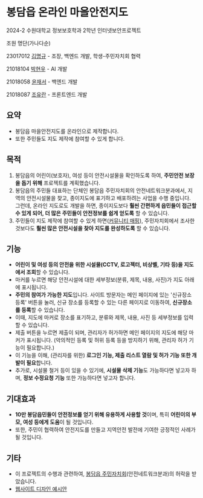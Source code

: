 # 봉담읍 온라인 마을안전지도

2024-2 수원대학교 정보보호학과 2학년 인터넷보안프로젝트

조원 명단(가나다순)

23017012 [김명규](https://github.com/mgkim1) - 조장, 백엔드 개발, 학생-주민자치회 협력

21018104 [박현우](https://github.com/Dustsw) - AI 개발

21018058 [윤재서](https://github.com/yjs0214) - 백엔드 개발

21018087 [조유란](https://github.com/yuranjo13) - 프론트엔드 개발

## 요약

- 봉담읍 마을안전지도를 온라인으로 제작합니다.
- 또한 주민들도 지도 제작에 참여할 수 있게 합니다.

## 목적

1. 봉담읍의 어린이(보호자), 여성 등이 안전시설물을 확인하도록 하여, **주민안전 보장을 돕기 위해** 프로젝트를 계획했습니다.
2. 봉담읍의 주민들 대표하는 단체인 봉담읍 주민자치회의 안전네트워크분과에서, 지역의 안전시설물을 찾고, 종이지도에 표기하고 배포하려는 사업을 수행 중입니다.
그런데, 온라인 지도로도 개발을 하면, 종이지도보다 **훨씬 간편하게 읍민들이 접근할 수 있게 되어, 더 많은 주민들이 안전정보를 쉽게 얻도록** 할 수 있습니다.
3. 주민들이 지도 제작에 참여할 수 있게 하면([커뮤니티 매핑](https://www.mediatoday.co.kr/news/articleView.html?mod=news&act=articleView&idxno=109698)), 주민자치회에서 조사한 것보다도 **훨씬 많은 안전시설을 찾아 지도를 완성하도록** 할 수 있습니다.

## 기능

- **어린이 및 여성 등의 안전을 위한 시설물(CCTV, 로고젝터, 비상벨, 기타 등)을 지도에서 조회**할 수 있습니다.
- 마커를 누르면 해당 안전시설에 대한 세부정보(분류, 제목, 내용, 사진)가 지도 아래에 표시됩니다.
- **주민의 참여가 가능한 지도**입니다. 사이트 방문자는 메인 페이지에 있는 '신규장소 등록' 버튼을 눌러, 신규 장소를 등록할 수 있는 다른 페이지로 이동하여, **신규장소를 등록**할 수 있습니다.
- 이때, 지도에 마커로 장소를 표기하고, 분류와 제목, 내용, 사진 등 세부정보를 입력할 수 있습니다.
- 제출 버튼을 누르면 제출이 되며, 관리자가 허가하면 메인 페이지의 지도에 해당 마커가 표시됩니다. (악의적인 등록 및 허위 등록 등을 방지하기 위해, 관리자 허가 기능이 필요합니다.)
- 이 기능을 이해, (관리자를 위한) **로그인 기능, 제출 리스트 열람 및 허가 기능 또한 개발이 필요**합니다.
- 추가로, 시설물 철거 등이 있을 수 있기에, **시설물 삭제 기능**도 가능하다면 넣고자 하며, **정보 수정요청 기능** 또한 가능하다면 넣고자 합니다.

## 기대효과

- **10만 봉담읍민들이 안전정보를 얻기 위해 유용하게 사용할 것**이며, 특히 **어린이의 부모, 여성 등에게 도움**이 될 것입니다.
- 또한, 주민이 협력하여 안전지도를 만들고 지역안전 발전에 기여한 긍정적인 사례가 될 것입니다.

## 기타

- 이 프로젝트의 수행과 관련하여, [봉담읍 주민자치회](http://bongdamcenter.com/)(안전네트워크분과)의 허락을 받았습니다.
- [웹사이트 디자인 예시안](https://github.com/bongdam-safety/documents/blob/main/%EC%9B%B9%EC%82%AC%EC%9D%B4%ED%8A%B8%20%EC%98%88%EC%8B%9C%EC%95%88/%EC%9B%B9%EC%82%AC%EC%9D%B4%ED%8A%B8%20%EC%98%88%EC%8B%9C%EC%95%88.pdf)

<!-- ## Hi there 👋 -->

<!--

**Here are some ideas to get you started:**

🙋‍♀️ A short introduction - what is your organization all about?
🌈 Contribution guidelines - how can the community get involved?
👩‍💻 Useful resources - where can the community find your docs? Is there anything else the community should know?
🍿 Fun facts - what does your team eat for breakfast?
🧙 Remember, you can do mighty things with the power of [Markdown](https://docs.github.com/github/writing-on-github/getting-started-with-writing-and-formatting-on-github/basic-writing-and-formatting-syntax)
-->
